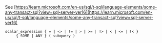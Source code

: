 See [https://learn.microsoft.com/en-us/sql/t-sql/language-elements/some-any-transact-sql?view=sql-server-ver16](https://learn.microsoft.com/en-us/sql/t-sql/language-elements/some-any-transact-sql?view=sql-server-ver16)
```
scalar_expression { = | <> | != | > | >= | !> | < | <= | !< }   
     { SOME | ANY } ( subquery )
```
